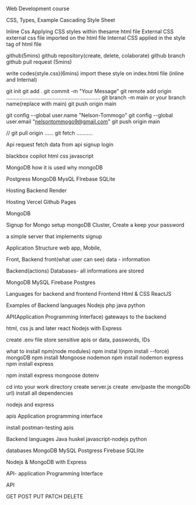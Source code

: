 Web Development course


CSS, Types, Example
Cascading Style Sheet


Inline Css 
Applying CSS styles within thesame html file
External CSS
external css file imported on the html file
Internal CSS
applied in the style tag of html file

github(5mins)
github repository(create, delete, colaborate)
github branch
github pull request
(5mins)

write codes(style.css)(6mins)
import these style on index.html file
(inline and Internal)

git init
git add .
git commit -m "Your Message"
git remote add origin ...............................................................
git branch -m main or your branch name(replace with main)
git push origin main

git config --global user.name "Nelson-Tommogo"
git config --global user.email "nelsontommogo9@gmail.com"
git push origin main


//
git pull origin ......
git fetch ...........



Api request
fetch data from api
signup
login 



blackbox
copilot
html css
javascript


MongoDB
how it is used 
why mongoDB

Postgress
MongoDB
MysQL
FIrebase
SQLite

Hosting Backend
Render

Hosting
Vercel
Github Pages

MongoDB

Signup for Mongo
setup mongoDB
Cluster, Create a 
keep your password

a simple server  that implements signup


Application Structure
web app, Mobile,

Front, Backend
front(what user can see)
data - information

Backend(actions)
Databases- all informations are stored

MongoDB
MySQL
Firebase
Postgres

Languages for backend and frontend
Frontend
Html & CSS
ReactJS

Examples of Backend languages
Nodejs
php
java
python


API(Application Programming Interface)
gateways to the backend


html, css js and later react
Nodejs with Express

create .env file
store sensitive apis or data, passwords, IDs 


what to install
npm(node modules) npm instal l(npm install --force)
mongoDB npm install Mongoose
nodemon npm install nodemon
express npm install express

npm install express mongoose dotenv


cd into your work directory
create  server.js
create .env(paste the mongoDb url)
install all dependencies



nodejs and express

apis
Application programming interface

install postman-testing apis


Backend languages
Java
huskel
javascript-nodejs
python

databases
MongoDB
MySQL
Postgress
Firebase
SQLlite

Nodejs & MongoDB with Express

API- application Programming Interface


API

GET
POST
PUT
PATCH
DELETE


